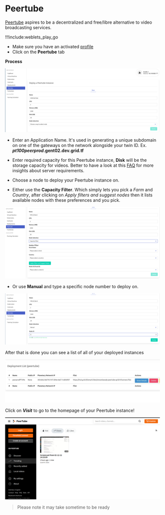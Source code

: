 # Peertube

[Peertube](https://joinpeertube.org/) aspires to be a decentralized and free/libre alternative to video broadcasting services.

!!!include:weblets_play_go
- Make sure you have an activated [profile](weblets_profile_manager)
- Click on the **Peertube** tab

__Process__

![](img/weblet_peertube1.png)

- Enter an Application Name. It's used in generating a unique subdomain on one of the gateways on the network alongside your twin ID. Ex. ***pt100peerprod*.gent02.dev.grid.tf**

- Enter required capacity for this Peertube instance, **Disk** will be the storage capacity for videos. Better to have a look at this [FAQ](https://joinpeertube.org/faq#should-i-have-a-big-server-to-run-peertube) for more insights about server requirements.

- Choose a node to deploy your Peertube instance on.

- Either use the **Capacity Filter**. Which simply lets you pick a *Farm* and *Country*, after clicking on *Apply filters and suggest nodes* then it lists available nodes with these preferences and you pick.

![](img/peertube1.png)

- Or use **Manual** and type a specific node number to deploy on.

![](img/peertube2.png)

After that is done you can see a list of all of your deployed instances


![](img/weblet_peertube_listing.png)

Click on ***Visit*** to go to the homepage of your Peertube instance!

![](img/weblet_peertube_instance.png)

> Please note it may take sometime to be ready
